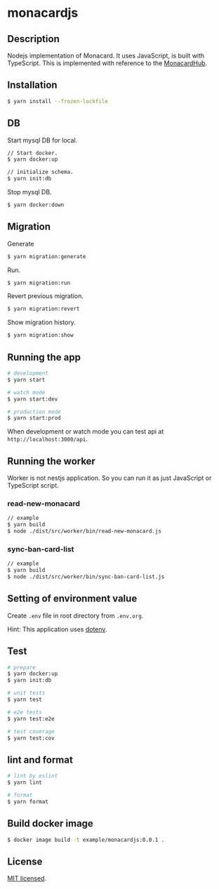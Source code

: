 # monacardjs

## Description

Nodejs implementation of Monacard.
It uses JavaScript, is built with TypeScript.
This is implemented with reference to the [MonacardHub](https://github.com/nachat1/MonacardHub).

## Installation

```bash
$ yarn install --frozen-lockfile
```

## DB

Start mysql DB for local.

```bash
// Start docker.
$ yarn docker:up

// initialize schema.
$ yarn init:db
```

Stop mysql DB.

```bash
$ yarn docker:down
```

## Migration

Generate

```bash
$ yarn migration:generate
```

Run.

```bash
$ yarn migration:run
```

Revert previous migration.

```bash
$ yarn migration:revert
```

Show migration history.

```bash
$ yarn migration:show
```


## Running the app

```bash
# development
$ yarn start

# watch mode
$ yarn start:dev

# production mode
$ yarn start:prod
```

When development or watch mode you can test api at `http://localhost:3000/api`.

## Running the worker

Worker is not nestjs application. So you can run it as just JavaScript or TypeScript script.

### read-new-monacard

``` bash
// example
$ yarn build
$ node ./dist/src/worker/bin/read-new-monacard.js
```

### sync-ban-card-list

``` bash
// example
$ yarn build
$ node ./dist/src/worker/bin/sync-ban-card-list.js
```

## Setting of environment value

Create `.env` file in root directory from `.env.org`.

Hint: This application uses [dotenv](https://github.com/motdotla/dotenv).

## Test

```bash
# prepare
$ yarn docker:up
$ yarn init:db

# unit tests
$ yarn test

# e2e tests
$ yarn test:e2e

# test coverage
$ yarn test:cov
```

## lint and format

```bash
# lint by eslint
$ yarn lint

# format
$ yarn format
```

## Build docker image

```bash
$ docker image build -t example/monacardjs:0.0.1 .
```

## License

[MIT licensed](https://github.com/ocknamo/monacardjs/blob/main/LICENCE).
